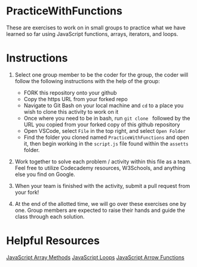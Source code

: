 # PracticeWithFunctions

These are exercises to work on in small groups to practice what we have learned so far using JavaScript functions, arrays, iterators, and loops. 

# Instructions

1. Select one group member to be the coder for the group, the coder will follow the following instructions with the help of the group:
    * FORK this repository onto your github
    * Copy the https URL from your forked repo
    * Navigate to Git Bash on your local machine and `cd` to a place you wish to clone this activity to work on it
    * Once where you need to be in bash, run `git clone ` followed by the URL you copied from your forked copy of this github repository
    * Open VSCode, select `File` in the top right, and select `Open Folder` 
    * Find the folder you cloned named `PracticeWithFunctions` and open it, then begin working in the `script.js` file found within the `assetts` folder.

2. Work together to solve each problem / activity within this file as a team. Feel free to utilize Codecademy resources, W3Schools, and anything else you find on Google.

3. When your team is finished with the activity, submit a pull request from your fork!

4. At the end of the allotted time, we will go over these exercises one by one. Group members are expected to raise their hands and guide the class through each solution.

# Helpful Resources

[JavaScript Array Methods](https://www.w3schools.com/jsref/jsref_obj_array.asp)
[JavaScript Loops](https://www.w3schools.com/js/js_loop_for.asp)
[JavaScript Arrow Functions](https://www.w3schools.com/js/js_arrow_function.asp)